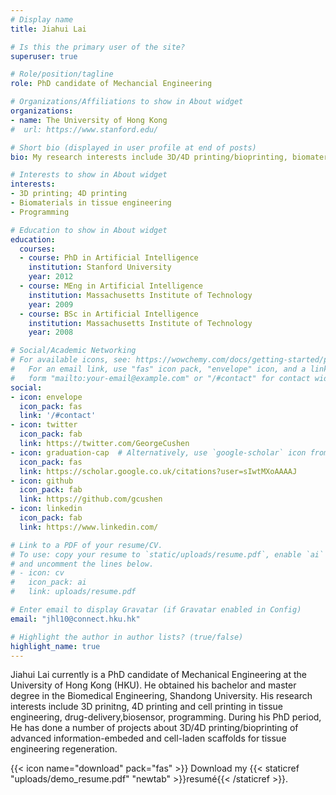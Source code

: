 ```yaml
---
# Display name
title: Jiahui Lai

# Is this the primary user of the site?
superuser: true

# Role/position/tagline
role: PhD candidate of Mechancial Engineering

# Organizations/Affiliations to show in About widget
organizations:
- name: The University of Hong Kong
#  url: https://www.stanford.edu/

# Short bio (displayed in user profile at end of posts)
bio: My research interests include 3D/4D printing/bioprinting, biomaterials in tissue engineering and programming.

# Interests to show in About widget
interests:
- 3D printing; 4D printing
- Biomaterials in tissue engineering
- Programming

# Education to show in About widget
education:
  courses:
  - course: PhD in Artificial Intelligence
    institution: Stanford University
    year: 2012
  - course: MEng in Artificial Intelligence
    institution: Massachusetts Institute of Technology
    year: 2009
  - course: BSc in Artificial Intelligence
    institution: Massachusetts Institute of Technology
    year: 2008

# Social/Academic Networking
# For available icons, see: https://wowchemy.com/docs/getting-started/page-builder/#icons
#   For an email link, use "fas" icon pack, "envelope" icon, and a link in the
#   form "mailto:your-email@example.com" or "/#contact" for contact widget.
social:
- icon: envelope
  icon_pack: fas
  link: '/#contact'
- icon: twitter
  icon_pack: fab
  link: https://twitter.com/GeorgeCushen
- icon: graduation-cap  # Alternatively, use `google-scholar` icon from `ai` icon pack
  icon_pack: fas
  link: https://scholar.google.co.uk/citations?user=sIwtMXoAAAAJ
- icon: github
  icon_pack: fab
  link: https://github.com/gcushen
- icon: linkedin
  icon_pack: fab
  link: https://www.linkedin.com/

# Link to a PDF of your resume/CV.
# To use: copy your resume to `static/uploads/resume.pdf`, enable `ai` icons in `params.toml`, 
# and uncomment the lines below.
# - icon: cv
#   icon_pack: ai
#   link: uploads/resume.pdf

# Enter email to display Gravatar (if Gravatar enabled in Config)
email: "jhl10@connect.hku.hk"

# Highlight the author in author lists? (true/false)
highlight_name: true
---
```


Jiahui Lai currently is a PhD candidate of Mechanical Engineering at the University of Hong Kong (HKU). He obtained his bachelor and master degree in the Biomedical Engineering, Shandong University. His research interests include 3D prinitng, 4D printing and cell printing in tissue engineering, drug-delivery,biosensor, programming. During his PhD period, He has done a number of projects about 3D/4D printing/bioprinting of advanced information-embeded and cell-laden scaffolds for tissue engineering regeneration.

{{< icon name="download" pack="fas" >}} Download my {{< staticref "uploads/demo_resume.pdf" "newtab" >}}resumé{{< /staticref >}}.
